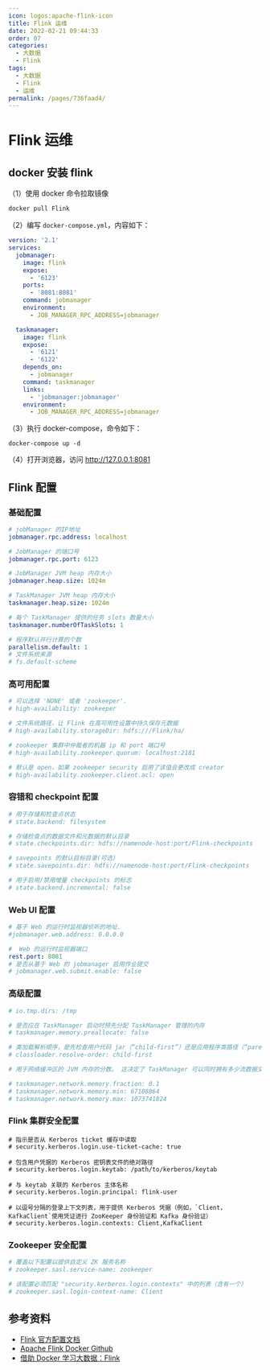 ```yaml
---
icon: logos:apache-flink-icon
title: Flink 运维
date: 2022-02-21 09:44:33
order: 07
categories:
  - 大数据
  - Flink
tags:
  - 大数据
  - Flink
  - 运维
permalink: /pages/736faad4/
---
```


# Flink 运维

## docker 安装 flink

（1）使用 docker 命令拉取镜像

```bash
docker pull Flink
```

（2）编写 `docker-compose.yml`，内容如下：

```yml
version: '2.1'
services:
  jobmanager:
    image: flink
    expose:
      - '6123'
    ports:
      - '8081:8081'
    command: jobmanager
    environment:
      - JOB_MANAGER_RPC_ADDRESS=jobmanager

  taskmanager:
    image: flink
    expose:
      - '6121'
      - '6122'
    depends_on:
      - jobmanager
    command: taskmanager
    links:
      - 'jobmanager:jobmanager'
    environment:
      - JOB_MANAGER_RPC_ADDRESS=jobmanager
```

（3）执行 docker-compose，命令如下：

```
docker-compose up -d
```

（4）打开浏览器，访问 http://127.0.0.1:8081

## Flink 配置

### 基础配置

```yml
# jobManager 的IP地址
jobmanager.rpc.address: localhost

# JobManager 的端口号
jobmanager.rpc.port: 6123

# JobManager JVM heap 内存大小
jobmanager.heap.size: 1024m

# TaskManager JVM heap 内存大小
taskmanager.heap.size: 1024m

# 每个 TaskManager 提供的任务 slots 数量大小
taskmanager.numberOfTaskSlots: 1

# 程序默认并行计算的个数
parallelism.default: 1
# 文件系统来源
# fs.default-scheme
```

### 高可用配置

```yml
# 可以选择 'NONE' 或者 'zookeeper'.
# high-availability: zookeeper

# 文件系统路径，让 Flink 在高可用性设置中持久保存元数据
# high-availability.storageDir: hdfs:///Flink/ha/

# zookeeper 集群中仲裁者的机器 ip 和 port 端口号
# high-availability.zookeeper.quorum: localhost:2181

# 默认是 open，如果 zookeeper security 启用了该值会更改成 creator
# high-availability.zookeeper.client.acl: open
```

### 容错和 checkpoint 配置

```yml
# 用于存储和检查点状态
# state.backend: filesystem

# 存储检查点的数据文件和元数据的默认目录
# state.checkpoints.dir: hdfs://namenode-host:port/Flink-checkpoints

# savepoints 的默认目标目录(可选)
# state.savepoints.dir: hdfs://namenode-host:port/Flink-checkpoints

# 用于启用/禁用增量 checkpoints 的标志
# state.backend.incremental: false
```

### Web UI 配置

```yml
# 基于 Web 的运行时监视器侦听的地址.
#jobmanager.web.address: 0.0.0.0

#  Web 的运行时监视器端口
rest.port: 8081
# 是否从基于 Web 的 jobmanager 启用作业提交
# jobmanager.web.submit.enable: false
```

### 高级配置

```yml
# io.tmp.dirs: /tmp

# 是否应在 TaskManager 启动时预先分配 TaskManager 管理的内存
# taskmanager.memory.preallocate: false

# 类加载解析顺序，是先检查用户代码 jar（“child-first”）还是应用程序类路径（“parent-first”）。 默认设置指示首先从用户代码 jar 加载类
# classloader.resolve-order: child-first

# 用于网络缓冲区的 JVM 内存的分数。 这决定了 TaskManager 可以同时拥有多少流数据交换通道以及通道缓冲的程度。 如果作业被拒绝或者您收到系统没有足够缓冲区的警告，请增加此值或下面的最小/最大值。 另请注意，“taskmanager.network.memory.min”和“taskmanager.network.memory.max”可能会覆盖此分数

# taskmanager.network.memory.fraction: 0.1
# taskmanager.network.memory.min: 67108864
# taskmanager.network.memory.max: 1073741824
```

### Flink 集群安全配置

```
# 指示是否从 Kerberos ticket 缓存中读取
# security.kerberos.login.use-ticket-cache: true

# 包含用户凭据的 Kerberos 密钥表文件的绝对路径
# security.kerberos.login.keytab: /path/to/kerberos/keytab

# 与 keytab 关联的 Kerberos 主体名称
# security.kerberos.login.principal: flink-user

# 以逗号分隔的登录上下文列表，用于提供 Kerberos 凭据（例如，`Client，KafkaClient`使用凭证进行 ZooKeeper 身份验证和 Kafka 身份验证）
# security.kerberos.login.contexts: Client,KafkaClient
```

### Zookeeper 安全配置

```yml
# 覆盖以下配置以提供自定义 ZK 服务名称
# zookeeper.sasl.service-name: zookeeper

# 该配置必须匹配 "security.kerberos.login.contexts" 中的列表（含有一个）
# zookeeper.sasl.login-context-name: Client
```

## 参考资料

- [Flink 官方配置文档](https://ci.apache.org/projects/flink/flink-docs-stable/ops/config.html)
- [Apache Flink Docker Github](https://github.com/apache/flink-docker)
- [借助 Docker 学习大数据：Flink](https://zhuanlan.zhihu.com/p/176855301)